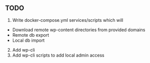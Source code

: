 ## TODO

1. Write docker-compose.yml services/scripts which will
  - Download remote wp-content directories from provided domains
  - Remote db export
  - Local db import
2. Add wp-cli
3. Add wp-cli scripts to add local admin access